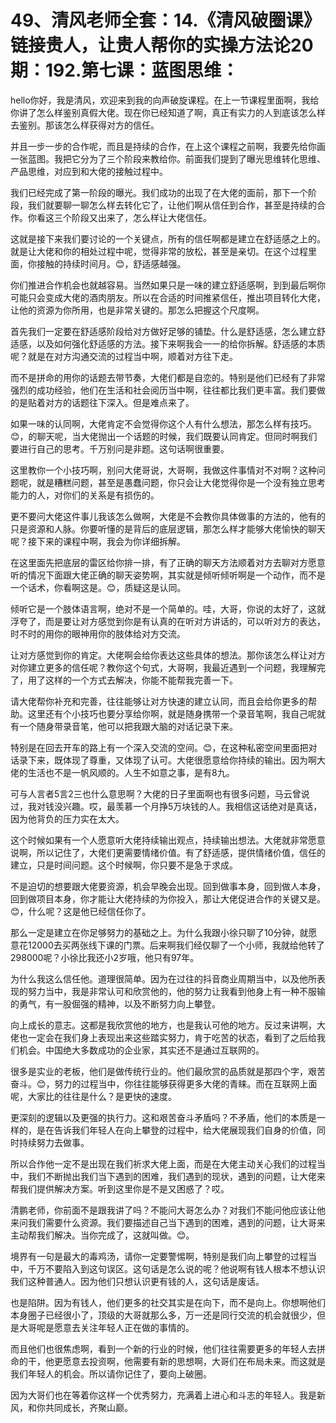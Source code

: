 # 49、清风老师全套：14.《清风破圈课》链接贵人，让贵人帮你的实操方法论20期：192.第七课：蓝图思维：

hello你好，我是清风，欢迎来到我的向声破旋课程。在上一节课程里面啊，我给你讲了怎么样鉴别真假大佬。现在你已经知道了啊，真正有实力的人到底该怎么样去鉴别。那该怎么样获得对方的信任。

并且一步一步的合作呢，而且是持续的合作，在上这个课程之前啊，我要先给你画一张蓝图。我把它分为了三个阶段来教给你。前面我们提到了曝光思维转化思维、产品思维，对应到和大佬的接触过程中。

我们已经完成了第一阶段的曝光。我们成功的出现了在大佬的面前，那下一个阶段，我们就要聊一聊怎么样去转化它了，让他们啊从信任到合作，甚至是持续的合作。你看这三个阶段又出来了，怎么样让大佬信任。

这就是接下来我们要讨论的一个关键点，所有的信任啊都是建立在舒适感之上的。就是让大佬和你的相处过程中呢，觉得非常的放松，甚至是亲切。在这个过程里面，你接触的持续时间月。😊，舒适感越强。

你们推进合作机会也就越容易。当然如果只是一味的建立舒适感啊，到到最后啊你可能只会变成大佬的酒肉朋友。所以在合适的时间推紧信任，推出项目转化大佬，让他的资源为你所用，也是非常关键的。那怎么把握这个尺度啊。

首先我们一定要在舒适感阶段给对方做好足够的铺垫。什么是舒适感，怎么建立舒适感，以及如何强化舒适感的方法。接下来啊我会一一的给你拆解。舒适感的本质呢？就是在对方沟通交流的过程当中啊，顺着对方往下走。

而不是拼命的用你的话题去带节奏，大佬们都是自恋的。特别是他们已经有了非常强烈的成功经验，他们在生活和社会阅历当中啊，往往都比我们更丰富。我们要做的是贴着对方的话题往下深入。但是难点来了。

如果一味的认同啊，大佬肯定不会觉得你这个人有什么想法，那怎么样有技巧。😊，的聊天呢，当大佬抛出一个话题的时候，我们既要认同肯定。但同时啊我们要进行自己的思考。千万别问是非题。这句话啊很重要。

这里教你一个小技巧啊，别问大佬哥说，大哥啊，我做这件事情对不对啊？这种问题呢，就是糟糕问题，甚至是愚蠢问题，你只会让大佬觉得你是一个没有独立思考能力的人，对你们的关系是有损伤的。

更不要问大佬这件事儿我该怎么做啊，大佬是不会教你具体做事的方法的，他有的只是资源和人脉。你要听懂的是背后的底层逻辑，那怎么样才能够大佬愉快的聊天呢？接下来的课程中啊，我会为你详细拆解。

在这里面先把底层的雷区给你排一排，有了正确的聊天方法顺着对方去聊对方愿意听的情况下面跟大佬正确的聊天姿势啊，其实就是倾听倾听啊是一个动作，而不是一个话术，你看啊这是。😊，质疑这是认同。

倾听它是一个肢体语言啊，绝对不是一个简单的。哇，大哥，你说的太好了，这就浮夸了，而是要让对方感觉到你是有认真的在听对方讲话的，可以听对方的表达，时不时的用你的眼神用你的肢体给对方交流。

让对方感觉到你的肯定。大佬啊会给你表达这些具体的想法。那你该怎么样让对方对你建立更多的信任呢？教你这个句式，大哥啊，我最近遇到一个问题，我理解完了，用了这样的一个方式去解决，你能不能帮我完善一下。

请大佬帮你补充和完善，往往能够让对方快速的建立认同，而且会给你更多的帮助。这里还有个小技巧也要分享给你啊，就是随身携带一个录音笔啊，我自己呢就有一个随身带录音笔，他可以把我跟大脑的对话记录下来。

特别是在回去开车的路上有一个深入交流的空间。😊，在这种私密空间里面把对话录下来，既体现了尊重，又体现了认可。大佬很愿意给你持续的输出。因为啊大佬的生活也不是一帆风顺的。人生不如意之事，是有8九。

可与人言者5言2三也什么意思啊？大佬的日子里面啊也有很多问题，马云曾说过，我对钱没兴趣。哎，最羡慕一个月挣5万块钱的人。我相信这话绝对是真话，因为他背负的压力实在太大。

这个时候如果有一个人愿意听大佬持续输出观点，持续输出想法。大佬就非常愿意说啊，所以记住了，大佬们更需要情绪价值。有了舒适感，提供情绪价值，信任的建立，只是时间问题。这个时候啊，你只要不是急于求成。

不是迫切的想要跟大佬要资源，机会早晚会出现。回到做事本身，回到做人本身，回到做项目本身，你才能让大佬持续的为你投入，那让大佬促进合作的关键又是。😊，什么呢？这是他已经信任你了。

那么一定是建立在你足够努力的基础之上。为什么我跟小徐只聊了10分钟，就愿意花12000去买两张线下课的门票。后来啊我们经仅聊了一个小师，我就给他转了298000呢？小徐比我还小2岁哦，他只有97年。

为什么我这么信任他。道理很简单。因为在过往的抖音商业周期当中，以及他所表现的努力当中，我是非常认可和欣赏他的，他的努力让我看到他身上有一种不服输的勇气，有一股倔强的精神，以及不断努力向上攀登。

向上成长的意志。这都是我欣赏他的地方，也是我认可他的地方。反过来讲啊，大佬也一定会在我们身上表现出来这些踏实努力，肯于吃苦的状态，看到了之后给我们机会。中国绝大多数成功的企业家，其实还不是通过互联网的。

很多是实业的老板，他们是做传统行业的。他们最欣赏的品质就是那四个字，艰苦奋斗。😊，努力的过程当中，你往往能够获得更多大佬的青睐。而在互联网上面呢，大家比的往往是什么？是更快的速度。

更深刻的逻辑以及更强的执行力。这和艰苦奋斗矛盾吗？不矛盾，他们的本质是一样的，是在告诉我们年轻人在向上攀登的过程中，给大佬展现我们自身的价值，同时持续努力去做事。

所以合作他一定不是出现在我们祈求大佬上面，而是在大佬主动关心我们的过程当中，我们不断抛出我们当下遇到的困难，我们遇到的现状，遇到的问题，让大佬来帮我们提供解决方案。听到这里你是不是又困惑了？哎。

清鹏老师，你前面不是跟我讲了吗？不能问大哥怎么办？对我们不能问他应该让他来问我们需要什么资源。我们要描述自己当下遇到的困难，遇到的问题，让大哥来主动帮我们解决。当你完成了，这就叫做。😊。

境界有一句是最大的毒鸡汤，请你一定要警惕啊，特别是我们向上攀登的过程当中，千万不要陷入到这句误区。这句话是怎么说的呢？他说啊有钱人根本不想认识我们这种普通人。因为他们只想认识更有钱的人，这句话是废话。

也是陷阱。因为有钱人，他们更多的社交其实是在向下，而不是向上。你想啊他们本身圈子已经很小了，顶级的大哥就那么多，万一还是同行交流的机会就很少，但是大哥呢是愿意去关注年轻人正在做的事情的。

而且他们也很焦虑啊，看到一个新的行业的时候，他们往往需要更多的年轻人去拼命的干，他更愿意去投资啊，他需要有新的思想啊，大哥们在布局未来。而这就是我们年轻人的机会。所以请你记住了，要向上破圈。

因为大哥们也在等着你这样一个优秀努力，充满着上进心和斗志的年轻人。我是新风，和你共同成长，齐聚山巅。